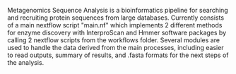 Metagenomics Sequence Analysis is a bioinformatics pipeline for searching and recruiting protein sequences from large databases. Currently consists of a main nextflow script "main.nf" which implements 2 different methods for enzyme discovery with InterproScan and Hmmer software packages by calling 2 nextflow scripts from the workflows folder. Several modules are used to handle the data derived from the main processes, including easier to read outputs, summary of results, and .fasta formats for the next steps of the analysis. 
